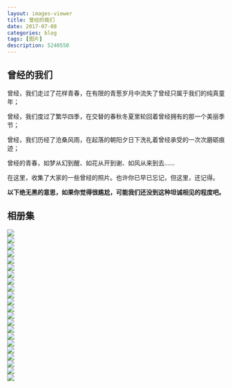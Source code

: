 ```yaml
---
layout: images-viewer
title: 曾经的我们
date: 2017-07-08
categories: blog
tags: [图片]
description: 5240550
---
```


## 曾经的我们

曾经，我们走过了花样青春，在有限的青葱岁月中流失了曾经只属于我们的纯真童年；

曾经，我们度过了繁华四季，在交替的春秋冬夏里轮回着曾经拥有的那一个美丽季节；

曾经，我们历经了沧桑风雨，在起落的朝阳夕日下洗礼着曾经承受的一次次磨砺痕迹；

曾经的青春，如梦从幻到醒、如花从开到谢、如风从来到去……

在这里，收集了大家的一些曾经的照片。也许你已早已忘记，但这里，还记得。

<b>以下绝无黑的意思，如果你觉得很尴尬，可能我们还没到这种坦诚相见的程度吧。</b>

## 相册集

             

<div class="gallery">
	<div><a href="{{ site.baseurl }}/gallary/07.08_young_of_us/hr/img_1.jpg"><img src="{{ site.baseurl }}/gallary/07.08_young_of_us/lr/img_1.jpg" /></a></div>
	<div><a href="{{ site.baseurl }}/gallary/07.08_young_of_us/hr/img_2.jpg"><img src="{{ site.baseurl }}/gallary/07.08_young_of_us/lr/img_2.jpg" /></a></div>
	<div><a href="{{ site.baseurl }}/gallary/07.08_young_of_us/hr/img_3.jpg"><img src="{{ site.baseurl }}/gallary/07.08_young_of_us/lr/img_3.jpg" /></a></div>
	<div><a href="{{ site.baseurl }}/gallary/07.08_young_of_us/hr/img_4.jpg"><img src="{{ site.baseurl }}/gallary/07.08_young_of_us/lr/img_4.jpg" /></a></div>
	<div><a href="{{ site.baseurl }}/gallary/07.08_young_of_us/hr/img_5.jpg"><img src="{{ site.baseurl }}/gallary/07.08_young_of_us/lr/img_5.jpg" /></a></div>
	<div><a href="{{ site.baseurl }}/gallary/07.08_young_of_us/hr/img_6.jpg"><img src="{{ site.baseurl }}/gallary/07.08_young_of_us/lr/img_6.jpg" /></a></div>
	<div><a href="{{ site.baseurl }}/gallary/07.08_young_of_us/hr/img_7.jpg"><img src="{{ site.baseurl }}/gallary/07.08_young_of_us/lr/img_7.jpg" /></a></div>
	<div><a href="{{ site.baseurl }}/gallary/07.08_young_of_us/hr/img_8.jpg"><img src="{{ site.baseurl }}/gallary/07.08_young_of_us/lr/img_8.jpg" /></a></div>
	<div><a href="{{ site.baseurl }}/gallary/07.08_young_of_us/hr/img_9.jpg"><img src="{{ site.baseurl }}/gallary/07.08_young_of_us/lr/img_9.jpg" /></a></div>
	<div><a href="{{ site.baseurl }}/gallary/07.08_young_of_us/hr/img_10.jpg"><img src="{{ site.baseurl }}/gallary/07.08_young_of_us/lr/img_10.jpg" /></a></div>
	<div><a href="{{ site.baseurl }}/gallary/07.08_young_of_us/hr/img_11.jpg"><img src="{{ site.baseurl }}/gallary/07.08_young_of_us/lr/img_11.jpg" /></a></div>
	<div><a href="{{ site.baseurl }}/gallary/07.08_young_of_us/hr/img_12.jpg"><img src="{{ site.baseurl }}/gallary/07.08_young_of_us/lr/img_12.jpg" /></a></div>
	<div><a href="{{ site.baseurl }}/gallary/07.08_young_of_us/hr/img_13.jpg"><img src="{{ site.baseurl }}/gallary/07.08_young_of_us/lr/img_13.jpg" /></a></div>
	<div><a href="{{ site.baseurl }}/gallary/07.08_young_of_us/hr/img_14.jpg"><img src="{{ site.baseurl }}/gallary/07.08_young_of_us/lr/img_14.jpg" /></a></div>
	<div><a href="{{ site.baseurl }}/gallary/07.08_young_of_us/hr/img_15.jpg"><img src="{{ site.baseurl }}/gallary/07.08_young_of_us/lr/img_15.jpg" /></a></div>
	<div><a href="{{ site.baseurl }}/gallary/07.08_young_of_us/hr/img_16.jpg"><img src="{{ site.baseurl }}/gallary/07.08_young_of_us/lr/img_16.jpg" /></a></div>
	<div><a href="{{ site.baseurl }}/gallary/07.08_young_of_us/hr/img_17.jpg"><img src="{{ site.baseurl }}/gallary/07.08_young_of_us/lr/img_17.jpg" /></a></div>
	<div><a href="{{ site.baseurl }}/gallary/07.08_young_of_us/hr/img_18.jpg"><img src="{{ site.baseurl }}/gallary/07.08_young_of_us/lr/img_18.jpg" /></a></div>
	<div><a href="{{ site.baseurl }}/gallary/07.08_young_of_us/hr/img_19.jpg"><img src="{{ site.baseurl }}/gallary/07.08_young_of_us/lr/img_19.jpg" /></a></div>
	<div><a href="{{ site.baseurl }}/gallary/07.08_young_of_us/hr/img_20.jpg"><img src="{{ site.baseurl }}/gallary/07.08_young_of_us/lr/img_20.jpg" /></a></div>
	<div><a href="{{ site.baseurl }}/gallary/07.08_young_of_us/hr/img_21.jpg"><img src="{{ site.baseurl }}/gallary/07.08_young_of_us/lr/img_21.jpg" /></a></div>
	<div><a href="{{ site.baseurl }}/gallary/07.08_young_of_us/hr/img_22.jpg"><img src="{{ site.baseurl }}/gallary/07.08_young_of_us/lr/img_22.jpg" /></a></div>
</div>

